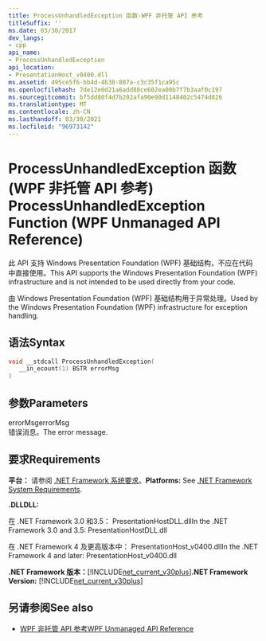 ```yaml
---
title: ProcessUnhandledException 函数-WPF 非托管 API 参考
titleSuffix: ''
ms.date: 03/30/2017
dev_langs:
- cpp
api_name:
- ProcessUnhandledException
api_location:
- PresentationHost_v0400.dll
ms.assetid: 495ce5f6-bb4d-4b30-807a-c3c35f1ca95c
ms.openlocfilehash: 7de12e0d21a6add88ce602ea00b7f7b3aaf0c197
ms.sourcegitcommit: bf5dd80f4d7b202afa90e90d1148402c5474d826
ms.translationtype: MT
ms.contentlocale: zh-CN
ms.lasthandoff: 03/30/2021
ms.locfileid: "96973142"
---
```

# <a name="processunhandledexception-function-wpf-unmanaged-api-reference"></a><span data-ttu-id="ee94e-102">ProcessUnhandledException 函数 (WPF 非托管 API 参考) </span><span class="sxs-lookup"><span data-stu-id="ee94e-102">ProcessUnhandledException Function (WPF Unmanaged API Reference)</span></span>
<span data-ttu-id="ee94e-103">此 API 支持 Windows Presentation Foundation (WPF) 基础结构，不应在代码中直接使用。</span><span class="sxs-lookup"><span data-stu-id="ee94e-103">This API supports the Windows Presentation Foundation (WPF) infrastructure and is not intended to be used directly from your code.</span></span>  
  
 <span data-ttu-id="ee94e-104">由 Windows Presentation Foundation (WPF) 基础结构用于异常处理。</span><span class="sxs-lookup"><span data-stu-id="ee94e-104">Used by the Windows Presentation Foundation (WPF) infrastructure for exception handling.</span></span>  
  
## <a name="syntax"></a><span data-ttu-id="ee94e-105">语法</span><span class="sxs-lookup"><span data-stu-id="ee94e-105">Syntax</span></span>  
  
```cpp  
void __stdcall ProcessUnhandledException(  
   __in_ecount(1) BSTR errorMsg  
)  
```  
  
## <a name="parameters"></a><span data-ttu-id="ee94e-106">参数</span><span class="sxs-lookup"><span data-stu-id="ee94e-106">Parameters</span></span>  
 <span data-ttu-id="ee94e-107">errorMsg</span><span class="sxs-lookup"><span data-stu-id="ee94e-107">errorMsg</span></span>  
 <span data-ttu-id="ee94e-108">错误消息。</span><span class="sxs-lookup"><span data-stu-id="ee94e-108">The error message.</span></span>  
  
## <a name="requirements"></a><span data-ttu-id="ee94e-109">要求</span><span class="sxs-lookup"><span data-stu-id="ee94e-109">Requirements</span></span>  
 <span data-ttu-id="ee94e-110">**平台：** 请参阅 [.NET Framework 系统要求](/dotnet/framework/get-started/system-requirements)。</span><span class="sxs-lookup"><span data-stu-id="ee94e-110">**Platforms:** See [.NET Framework System Requirements](/dotnet/framework/get-started/system-requirements).</span></span>  
  
 <span data-ttu-id="ee94e-111">**.DLL**</span><span class="sxs-lookup"><span data-stu-id="ee94e-111">**DLL:**</span></span>  
  
 <span data-ttu-id="ee94e-112">在 .NET Framework 3.0 和3.5： PresentationHostDLL.dll</span><span class="sxs-lookup"><span data-stu-id="ee94e-112">In the .NET Framework 3.0 and 3.5: PresentationHostDLL.dll</span></span>  
  
 <span data-ttu-id="ee94e-113">在 .NET Framework 4 及更高版本中： PresentationHost_v0400.dll</span><span class="sxs-lookup"><span data-stu-id="ee94e-113">In the .NET Framework 4 and later: PresentationHost_v0400.dll</span></span>  
  
 <span data-ttu-id="ee94e-114">**.NET Framework 版本：**[!INCLUDE[net_current_v30plus](../../../includes/net-current-v30plus-md.md)]</span><span class="sxs-lookup"><span data-stu-id="ee94e-114">**.NET Framework Version:** [!INCLUDE[net_current_v30plus](../../../includes/net-current-v30plus-md.md)]</span></span>  
  
## <a name="see-also"></a><span data-ttu-id="ee94e-115">另请参阅</span><span class="sxs-lookup"><span data-stu-id="ee94e-115">See also</span></span>

- [<span data-ttu-id="ee94e-116">WPF 非托管 API 参考</span><span class="sxs-lookup"><span data-stu-id="ee94e-116">WPF Unmanaged API Reference</span></span>](wpf-unmanaged-api-reference.md)
